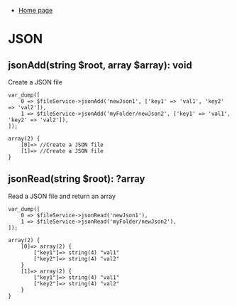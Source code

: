 - [Home page](/wiki)
# JSON

## jsonAdd(string $root, array $array): void
Create a JSON file
```
var_dump([
    0 => $fileService->jsonAdd('newJson1', ['key1' => 'val1', 'key2' => 'val2']),
    1 => $fileService->jsonAdd('myFolder/newJson2', ['key1' => 'val1', 'key2' => 'val2']),
]);

array(2) {
    [0]=> //Create a JSON file
    [1]=> //Create a JSON file
}
```

## jsonRead(string $root): ?array
Read a JSON file and return an array
```
var_dump([
    0 => $fileService->jsonRead('newJson1'),
    1 => $fileService->jsonRead('myFolder/newJson2'),
]);

array(2) {
    [0]=> array(2) {
        ["key1"]=> string(4) "val1"
        ["key2"]=> string(4) "val2"
    }
    [1]=> array(2) {
        ["key1"]=> string(4) "val1"
        ["key2"]=> string(4) "val2"
    }
}
```